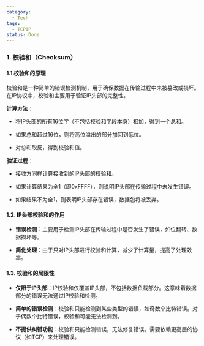 ```yaml
---
category:
  - Tech
tags:
  - TCPIP
status: Done
---
```

### 1. 校验和（Checksum）

#### **1.1 校验和的原理**

校验和是一种简单的错误检测机制，用于确保数据在传输过程中未被篡改或损坏。在IP协议中，校验和主要用于验证IP头部的完整性。

 **计算方法**：

- 将IP头部的所有16位字（不包括校验和字段本身）相加，得到一个总和。

- 如果总和超过16位，则将高位溢出的部分加回到低位。

- 对总和取反，得到校验和值。

 **验证过程**：

- 接收方同样计算接收到的IP头部的校验和。

- 如果计算结果为全1（即0xFFFF），则说明IP头部在传输过程中未发生错误。

- 如果结果不为全1，则表明IP头部存在错误，数据包将被丢弃。

#### **1.2. IP头部校验和的作用**

- **错误检测**：主要用于检测IP头部在传输过程中是否发生了错误，如位翻转、数据损坏等。

- **简化处理**：由于只对IP头部进行校验和计算，减少了计算量，提高了处理效率。

#### **1.3. 校验和的局限性**

- **仅限于IP头部**：IP校验和仅覆盖IP头部，不包括数据负载部分。这意味着数据部分的错误无法通过IP校验和检测。

- **简单的错误检测**：校验和只能检测到某些类型的错误，如奇数个比特错误。对于偶数个比特错误，校验和可能无法检测到。

- **不提供纠错功能**：校验和只能检测错误，无法修复错误。需要依赖更高层的协议（如TCP）来处理错误。
 